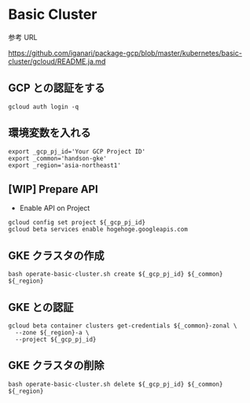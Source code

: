 # Basic Cluster

参考 URL

https://github.com/iganari/package-gcp/blob/master/kubernetes/basic-cluster/gcloud/README.ja.md

## GCP との認証をする

```
gcloud auth login -q
```

## 環境変数を入れる

```
export _gcp_pj_id='Your GCP Project ID'
export _common='handson-gke'
export _region='asia-northeast1'
```

## [WIP] Prepare API

+ Enable API on Project

```
gcloud config set project ${_gcp_pj_id}
gcloud beta services enable hogehoge.googleapis.com
```


## GKE クラスタの作成

```
bash operate-basic-cluster.sh create ${_gcp_pj_id} ${_common} ${_region}
```

## GKE との認証

```
gcloud beta container clusters get-credentials ${_common}-zonal \
  --zone ${_region}-a \
  --project ${_gcp_pj_id}
```

## GKE クラスタの削除

```
bash operate-basic-cluster.sh delete ${_gcp_pj_id} ${_common} ${_region}
```
